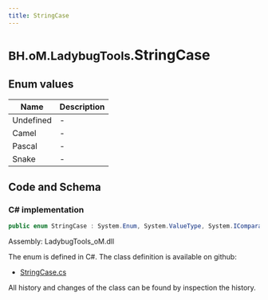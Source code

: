 ```yaml
---
title: StringCase
---
```


# <small>BH.oM.LadybugTools.</small>**StringCase**



## Enum values

| Name            | Description                                                    |
|-----------------|----------------------------------------------------------------|
| Undefined |  -  |
| Camel |  -  |
| Pascal |  -  |
| Snake |  -  |


## Code and Schema

### C# implementation

``` C# title="C#"
public enum StringCase : System.Enum, System.ValueType, System.IComparable, System.ISpanFormattable, System.IFormattable, System.IConvertible
```

Assembly: LadybugTools_oM.dll

The enum is defined in C#. The class definition is available on github:

- [StringCase.cs](https://github.com/BHoM/LadybugTools_Toolkit/blob/develop/LadybugTools_oM/Enum\StringCase.cs)

All history and changes of the class can be found by inspection the history.
